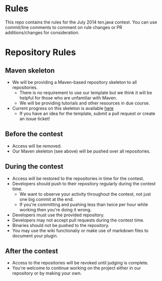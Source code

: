 Rules
==============


This repo contains the rules for the July 2014 ten.java contest. You can use commit/line comments to comment on rule changes or PR additions/changes for consideration.

Repository Rules
=============================================

Maven skeleton
--------------

* We will be providing a Maven-based repository skeleton to all repositories.
  * There is no requirement to use our template but we think it will be helpful for those who are unfamiliar with Maven.   
  * We will be providing tutorials and other resources in due course.
* Current progress on this skeleton is available [here](https://github.com/tenjava/repository-template)
  * If you have an idea for the template, submit a pull request or create an issue ticket!

Before the contest
------------------

* Access will be removed.
* Our Maven skeleton (see above) will be pushed over all repositories.

During the contest
------------------

* Access will be restored to the repositories in time for the contest.
* Developers should push to their repository regularly during the contest time.
  * We want to observe your activity throughout the contest, not just one big commit at the end. 
  * If you're committing and pushing less than twice per hour while working then you're doing it wrong.
* Developers must use the provided repository.
* Developers may not accept pull requests during the contest time.
* Binaries should not be pushed to the repository.
* You may use the wiki functionaliy or make use of markdown files to document your plugin.

After the contest
-----------------
* Access to the repositories will be revoked until judging is complete.
* You're welcome to continue working on the project either in our repository or by making your own.
